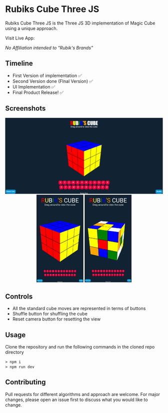 # Rubiks Cube Three JS

Rubiks Cube Three JS is the Three JS 3D implementation of Magic Cube using a unique approach.

Visit Live App:

_No Affiliation intended to "Rubik's Brands"_

## Timeline

-   First Version of implementation ✅
-   Second Version done (FInal Version) ✅
-   UI Implementation ✅
-   Final Product Release! ✅

## Screenshots

<img src="https://github.com/originalsidd/Rubiks-Cube-ThreeJS/blob/main/static/cube1.png?raw=true"  />
<center>
<span>
<img src="https://github.com/originalsidd/Rubiks-Cube-ThreeJS/blob/main/static/cube3.jpg?raw=true" width=150 alt=Cube2"/>&nbsp;<img src="https://github.com/originalsidd/Rubiks-Cube-ThreeJS/blob/main/static/cube2.jpg?raw=true" width=150 alt=Cube3"/>
</span>
</center>

## Controls

-   All the standard cube moves are represented in terms of buttons
-   Shuffle button for shuffling the cube
-   Reset camera button for resetting the view

## Usage

Clone the repository and run the following commands in the cloned repo directory

```node
> npm i
> npm run dev
```

## Contributing

Pull requests for different algorithms and approach are welcome. For major changes, please open an issue first
to discuss what you would like to change.
